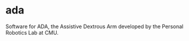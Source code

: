 ada
===

Software for ADA, the Assistive Dextrous Arm developed by the Personal Robotics Lab at CMU.
